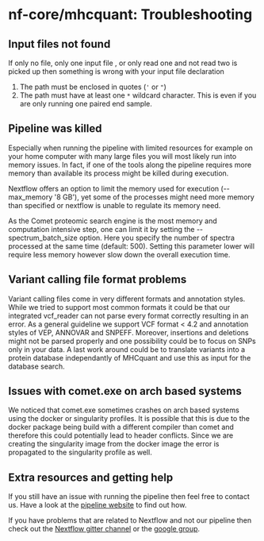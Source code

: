# nf-core/mhcquant: Troubleshooting

## Input files not found

If only no file, only one input file , or only read one and not read two is picked up then something is wrong with your input file declaration

1. The path must be enclosed in quotes (`'` or `"`)
2. The path must have at least one `*` wildcard character. This is even if you are only running one paired end sample.

## Pipeline was killed

Especially when running the pipeline with limited resources for example on your home computer with many large files you will most likely run into memory issues. In fact, if one of the tools along the pipeline requires more memory than available its process might be killed during execution.

Nextflow offers an option to limit the memory used for execution (--max_memory '8 GB'), yet some of the processes might need more memory than specified or nextflow is unable to regulate its memory need.

As the Comet proteomic search engine is the most memory and computation intensive step, one can limit it by setting the --spectrum_batch_size option. Here you specify the number of spectra processed at the same time (default: 500). Setting this parameter lower will require less memory however slow down the overall execution time.

## Variant calling file format problems

Variant calling files come in very different formats and annotation styles. While we tried to support most common formats it could be that our integrated vcf_reader can not parse every format correctly resulting in an error. As a general guideline we support VCF format < 4.2 and annotation styles of VEP, ANNOVAR and SNPEFF. Moreover, insertions and deletions might not be parsed properly and one possibility could be to focus on SNPs only in your data. A last work around could be to translate variants into a protein database independantly of MHCquant and use this as input for the database search.

## Issues with comet.exe on arch based systems

We noticed that comet.exe sometimes crashes on arch based systems using the docker or singularity profiles. It is possible that this is due to the docker package being build with a different compiler than comet and therefore this could potentially lead to header conflicts. Since we are creating the singularity image from the docker image the error is propagated to the singularity profile as well.

## Extra resources and getting help

If you still have an issue with running the pipeline then feel free to contact us.
Have a look at the [pipeline website](https://github.com/nf-core/mhcquant) to find out how.

If you have problems that are related to Nextflow and not our pipeline then check out the [Nextflow gitter channel](https://gitter.im/nextflow-io/nextflow) or the [google group](https://groups.google.com/forum/#!forum/nextflow).
